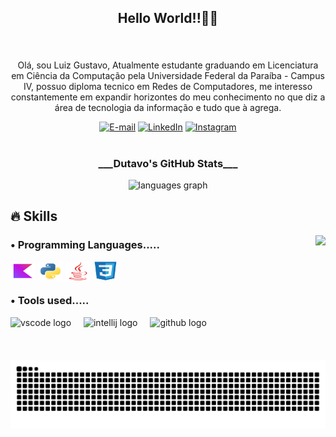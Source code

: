 <h2 align="center">Hello World!!👋🏽</h2>

###

<br clear="both">

<p align="center">Olá, sou Luiz Gustavo, Atualmente estudante graduando em Licenciatura em Ciência da Computação pela Universidade Federal da Paraíba - Campus IV, possuo diploma tecnico em Redes de Computadores, me interesso constantemente em expandir horizontes do meu conhecimento no que diz a área de tecnologia da informação e tudo que à agrega. 

<!-- [<h1 align="center"> -->

<div align="center">
  
[![E-mail](https://img.shields.io/badge/-Email-000?style=for-the-badge&logo=microsoft-outlook&logoColor=00ccff&color:FFF)](mailto:luiz.santos@dcx.ufpb.br)
[![LinkedIn](https://img.shields.io/badge/-LinkedIn-000?style=for-the-badge&logo=linkedin&logoColor=00ccff&color:FFF)](https:///www.linkedin.com/in/dutavolg12/)
[![Instagram](https://img.shields.io/badge/-Instagram-000?style=for-the-badge&logo=instagram&logoColor=00ccff&color:FFF)](https://www.instagram.com/dutavo_lg12/)

</div>
<!--</h1>-->

#

<div style="text-align: center;" align="center">
  <h3> ___Dutavo's GitHub Stats___ </h3>
  
<div align="center">
  <!--<img src="https://github-readme-stats.vercel.app/api?username=Dutavo&hide_title=false&hide_rank=false&show_icons=false&include_all_commits=true&count_private=true&disable_animations=false&theme=github_dark&locale=en&hide_border=false&order=1&custom_title=Dutavo's%20GitHub%20Stats" height="150" alt="stats graph"  />-->
  <img src="https://github-readme-stats.vercel.app/api/top-langs?username=Dutavo&locale=en&hide_title=false&layout=compact&card_width=320&langs_count=5&theme=github_dark&hide_border=false&order=2" height="150" alt="languages graph"  />


<h2 align="left"> 🔥 Skills </h2>

  <img align="right" height="200" src="https://i.pinimg.com/originals/74/63/59/74635989b770a38189fff31a8ef152ea.gif"  />


<!-- Skills: Programming Languages -->

  <div style="flex-basis: 48%;">
    <div align="left">
    <h3>• Programming Languages.....</h3>
    <div align="left">
      <img align="center" alt="Python" height="30" width="40" src="https://raw.githubusercontent.com/devicons/devicon/master/icons/kotlin/kotlin-original.svg">
      <img align="center" alt="Python" height="30" width="40" src="https://raw.githubusercontent.com/devicons/devicon/master/icons/python/python-original.svg">
      <img align="center" alt="Js" height="30" width="40" src="https://raw.githubusercontent.com/devicons/devicon/master/icons/java/java-plain.svg">
      <img align="center" alt="CSS" height="30" width="40" src="https://raw.githubusercontent.com/devicons/devicon/master/icons/css3/css3-original.svg">
    <div align="right">
</div>

  <!-- Skills: Tools & Frameworks -->
  <div style="flex-basis: 48%;">
    <h3>• Tools used.....</h3>
    <div align="left">
  <img src="https://cdn.jsdelivr.net/gh/devicons/devicon/icons/vscode/vscode-original.svg" height="25" alt="vscode logo"  />
  <img width="12" />
  <img src="https://cdn.jsdelivr.net/gh/devicons/devicon/icons/intellij/intellij-original.svg" height="25" alt="intellij logo"/>
  <img width="12" />
  <img  src="https://cdn.jsdelivr.net/gh/devicons/devicon/icons/github/github-original.svg" height="30" alt="github logo"  />  
  <img width="12" />
</div>

#
<picture align="center">
  <source media="(prefers-color-scheme: dark)" srcset="https://raw.githubusercontent.com/Dutavo/Dutavo/output/github-contribution-grid-snake-dark.svg">
  <source media="(prefers-color-scheme: light)" srcset="https://raw.githubusercontent.com/Dutavo/Dutavo/output/github-contribution-grid-snake-dark.svg">
  <img align="center" alt="github contribution grid snake animation" src="https://raw.githubusercontent.com/Dutavo/Dutavo/output/github-contribution-grid-snake.svg">
</picture>
